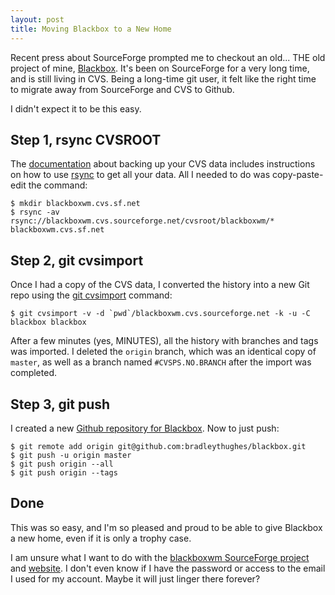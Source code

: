 ```yaml
---
layout: post
title: Moving Blackbox to a New Home
---
```


Recent press about SourceForge prompted me to checkout an old... THE old project of mine, [Blackbox](https://github.com/bradleythughes/blackbox). It's been on SourceForge for a very long time, and is still living in CVS. Being a long-time git user, it felt like the right time to migrate away from SourceForge and CVS to Github.

I didn't expect it to be this easy.

## Step 1, rsync CVSROOT

The [documentation](http://sourceforge.net/p/forge/documentation/CVS/) about backing up your CVS data includes instructions on how to use [rsync](https://rsync.samba.org/) to get all your data. All I needed to do was copy-paste-edit the command:

```
$ mkdir blackboxwm.cvs.sf.net
$ rsync -av rsync://blackboxwm.cvs.sourceforge.net/cvsroot/blackboxwm/* blackboxwm.cvs.sf.net
```

## Step 2, git cvsimport

Once I had a copy of the CVS data, I converted the history into a new Git repo using the [git cvsimport](http://git-scm.com/docs/git-cvsimport) command:

```
$ git cvsimport -v -d `pwd`/blackboxwm.cvs.sourceforge.net -k -u -C blackbox blackbox
```

After a few minutes (yes, MINUTES), all the history with branches and tags was imported. I deleted the `origin` branch, which was an identical copy of `master`, as well as a branch named `#CVSPS.NO.BRANCH` after the import was completed.

## Step 3, git push

I created a new [Github repository for Blackbox](https://github.com/bradleythughes/blackbox). Now to just push:

```
$ git remote add origin git@github.com:bradleythughes/blackbox.git
$ git push -u origin master
$ git push origin --all
$ git push origin --tags
```

## Done

This was so easy, and I'm so pleased and proud to be able to give Blackbox a new home, even if it is only a trophy case.

I am unsure what I want to do with the [blackboxwm SourceForge project](http://sourceforge.net/projects/blackboxwm/) and [website](http://blackboxwm.sourceforge.net/). I don't even know if I have the password or access to the email I used for my account. Maybe it will just linger there forever?
